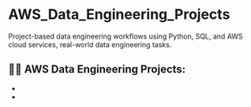# AWS_Data_Engineering_Projects
Project-based data engineering workflows using Python, SQL, and AWS cloud services, real-world data engineering tasks.

<h2>👨‍💻 AWS Data Engineering Projects:</h2>


- <b></b>
-
